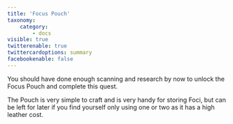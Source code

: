 ```yaml
---
title: 'Focus Pouch'
taxonomy:
    category:
        - docs
visible: true
twitterenable: true
twittercardoptions: summary
facebookenable: false
---
```


You should have done enough scanning and research by now to unlock the Focus Pouch and complete this quest.

The Pouch is very simple to craft and is very handy for storing Foci, but can be left for later if you find yourself only using one or two as it has a high leather cost.

